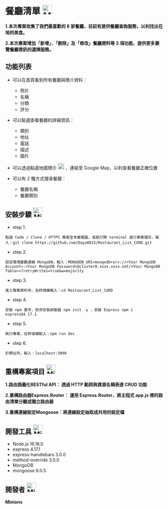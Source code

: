 # 餐廳清單 <img src="https://stickershop.line-scdn.net/stickershop/v1/sticker/425269463/iPhone/sticker_animation@2x.png" alt="Minions" title="Minions Restaurant" width='30' height='30'/>

**1.本次專案收集了我們最喜歡的 8 家餐廳，目前有提供餐廳查詢服務，以利找出在地的美食。**

**2.本次專案增加「新增」、「刪除」及「修改」餐廳資料等 3 項功能，提供更多瀏覽餐廳資訊的選擇服務。**

## 功能列表

* 可以在首頁看到所有餐廳與簡介資料：

  * 照片
  * 名稱
  * 分類
  * 評分

* 可以點選查看餐廳的詳細資訊：

  * 類別
  * 地址
  * 電話
  * 描述
  * 圖片

* 可以透過點選地圖標示 <img src="https://upload.wikimedia.org/wikipedia/commons/9/91/Font_Awesome_5_solid_map-marked-alt.svg" width="20" height="20"> ，連結至 Google Map，以利查看餐廳正確位置

* 可以有 2 種方式搜尋餐廳：
  * 餐廳名稱
  * 餐廳類別
 
## 安裝步驟 <img src="https://octodex.github.com/images/minion.png" alt="Minions" title="Minions" width='30px' height='30px'/>
* step 1.
```
點選 Code / Clone / HTTPS 專案至本機電腦，或是打開 terminal 進行專案儲存，輸入：git clone https://github.com/Dayu0815/Restaurant_List_CURD.git
```
* step 2. 
```
設定環境變數連線 MongoDB，輸入：MONGODB_URI=mongodb+srv://<Your MongoDB Account>:<Your MongoDB Password>@cluster0.xxxx.xxxx.net/<Your MongoDB Table><?retryWrites=true&w=majority
```
* step 3. 
```
進入專案資料夾，在終端機輸入：cd Restaurant_List_CURD
```
* step 4.
```
安裝 npm 套件，依序安裝啟動器 npm init -y ，安裝 Express npm i express@4.17.1
```
* step 5. 
```
執行專案，在終端機輸入：npm run dev
```
* step 6.
```
於網址列，輸入：localhost:3000
```

## 重構專案項目 <img src="https://stickershop.line-scdn.net/stickershop/v1/sticker/56629446/iPhone/sticker_animation@2x.png" alt="Minions" title="Minions" width='30px' height='30px'/>
**1.路由語義化RESTful API： 透過 HTTP 動詞與資源名稱表達 CRUD 功能**

**2.重構路由器Express.Router： 運用 Express.Router，將主程式 app.js 裡的路由清單分離成獨立路由器**

**3.重構連線設定Mongoose：將連線設定抽取成共用的設定檔**

## 開發工具 <img src="https://stickershop.line-scdn.net/stickershop/v1/sticker/179854889/iPhone/sticker_animation@2x.png" alt="Minions" title="Minions" width='30px' height='30px'/>
- Node.js 16.16.0
- express 4.17.1
- express-handlebars 3.0.0
- method-override 3.0.0
- MongoDB
- mongoose 6.0.5

## 開發者 <img src="https://stickershop.line-scdn.net/stickershop/v1/sticker/425269466/iPhone/sticker_animation@2x.png" alt="Minions" title="Minions" width='30px' height='30px'/>
**Minions** 
